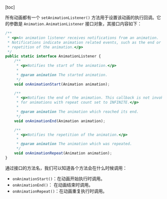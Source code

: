 [toc]

所有动画都有一个 `setAnimationListener()` 方法用于设置该动画的执行回调。它的参数是 `Animation.AnimationListener` 接口对象，其接口内容如下：

```js
/**
 * <p>An animation listener receives notifications from an animation.
 * Notifications indicate animation related events, such as the end or the
 * repetition of the animation.</p>
 */
public static interface AnimationListener {
    /**
     * <p>Notifies the start of the animation.</p>
     *
     * @param animation The started animation.
     */
    void onAnimationStart(Animation animation);

    /**
     * <p>Notifies the end of the animation. This callback is not invoked
     * for animations with repeat count set to INFINITE.</p>
     *
     * @param animation The animation which reached its end.
     */
    void onAnimationEnd(Animation animation);

    /**
     * <p>Notifies the repetition of the animation.</p>
     *
     * @param animation The animation which was repeated.
     */
    void onAnimationRepeat(Animation animation);
}
```

通过接口的方法名，我们可以知道各个方法会在什么时候调用：

+ `onAnimationStart()`：在动画开始执行时调用。
+ `onAnimationEnd()`： 在动画结束时调用。
+ `onAnimationRepeat()`：在动画重复执行时调用。